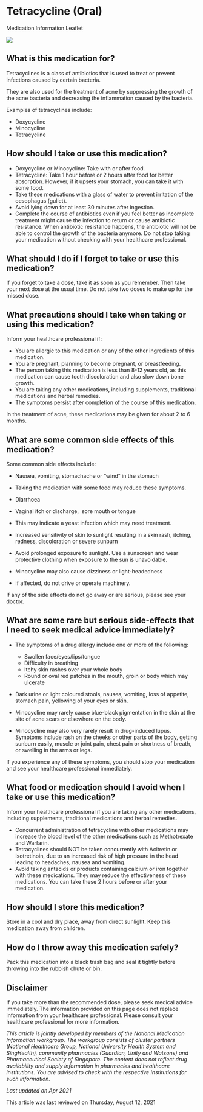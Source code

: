 # Tetracycline (Oral)

Medication Information Leaflet

![](https://ch-api.healthhub.sg/api/public/content/93efd9061c6b40f1805c717789f2b250?v=06cffd03&t=azheaderimage)

What is this medication for?
----------------------------

Tetracyclines is a class of antibiotics that is used to treat or prevent infections caused by certain bacteria.

They are also used for the treatment of acne by suppressing the growth of the acne bacteria and decreasing the inflammation caused by the bacteria.

Examples of tetracyclines include:

* Doxycycline
* Minocycline
* Tetracycline

How should I take or use this medication?
-----------------------------------------

* Doxycycline or Minocycline: Take with or after food.
* Tetracycline: Take 1 hour before or 2 hours after food for better absorption. However, if it upsets your stomach, you can take it with some food.
* Take these medications with a glass of water to prevent irritation of the oesophagus (gullet).
* Avoid lying down for at least 30 minutes after ingestion.
* Complete the course of antibiotics even if you feel better as incomplete treatment might cause the infection to return or cause antibiotic resistance. When antibiotic resistance happens, the antibiotic will not be able to control the growth of the bacteria anymore. Do not stop taking your medication without checking with your healthcare professional.

What should I do if I forget to take or use this medication?
------------------------------------------------------------

If you forget to take a dose, take it as soon as you remember. Then take your next dose at the usual time. Do not take two doses to make up for the missed dose.

What precautions should I take when taking or using this medication?
--------------------------------------------------------------------

Inform your healthcare professional if:

* You are allergic to this medication or any of the other ingredients of this medication.
* You are pregnant, planning to become pregnant, or breastfeeding.
* The person taking this medication is less than 8-12 years old, as this medication can cause tooth discoloration and also slow down bone growth.
* You are taking any other medications, including supplements, traditional medications and herbal remedies.
* The symptoms persist after completion of the course of this medication.

In the treatment of acne, these medications may be given for about 2 to 6 months.

What are some common side effects of this medication?
-----------------------------------------------------

Some common side effects include:

* Nausea, vomiting, stomachache or “wind” in the stomach

+ Taking the medication with some food may reduce these symptoms.

* Diarrhoea

* Vaginal itch or discharge,  sore mouth or tongue

+ This may indicate a yeast infection which may need treatment.

* Increased sensitivity of skin to sunlight resulting in a skin rash, itching, redness, discoloration or severe sunburn

+ Avoid prolonged exposure to sunlight. Use a sunscreen and wear protective clothing when exposure to the sun is unavoidable.

* Minocycline may also cause dizziness or light-headedness

+ If affected, do not drive or operate machinery.

If any of the side effects do not go away or are serious, please see your doctor.

What are some rare but serious side-effects that I need to seek medical advice immediately?
-------------------------------------------------------------------------------------------

* The symptoms of a drug allergy include one or more of the following:

  + Swollen face/eyes/lips/tongue
  + Difficulty in breathing
  + Itchy skin rashes over your whole body
  + Round or oval red patches in the mouth, groin or body which may ulcerate

* Dark urine or light coloured stools, nausea, vomiting, loss of appetite, stomach pain, yellowing of your eyes or skin.

* Minocycline may rarely cause blue-black pigmentation in the skin at the site of acne scars or elsewhere on the body.
* Minocycline may also very rarely result in drug-induced lupus. Symptoms include rash on the cheeks or other parts of the body, getting sunburn easily, muscle or joint pain, chest pain or shortness of breath, or swelling in the arms or legs.

If you experience any of these symptoms, you should stop your medication and see your healthcare professional immediately.

What food or medication should I avoid when I take or use this medication?
--------------------------------------------------------------------------

Inform your healthcare professional if you are taking any other medications, including supplements, traditional medications and herbal remedies.

* Concurrent administration of tetracycline with other medications may increase the blood level of the other medications such as Methotrexate and Warfarin.
* Tetracyclines should NOT be taken concurrently with Acitretin or Isotretinoin, due to an increased risk of high pressure in the head leading to headaches, nausea and vomiting.
* Avoid taking antacids or products containing calcium or iron together with these medications. They may reduce the effectiveness of these medications. You can take these 2 hours before or after your medication.

How should I store this medication?
-----------------------------------

Store in a cool and dry place, away from direct sunlight. Keep this medication away from children.

How do I throw away this medication safely?
-------------------------------------------

Pack this medication into a black trash bag and seal it tightly before throwing into the rubbish chute or bin.

Disclaimer
----------

If you take more than the recommended dose, please seek medical advice immediately. The information provided on this page does not replace information from your healthcare professional. Please consult your healthcare professional for more information.

*This article is jointly developed by members of the National Medication Information workgroup. The workgroup consists of cluster partners (National Healthcare Group, National University Health System and SingHealth), community pharmacies (Guardian, Unity and Watsons) and Pharmaceutical Society of Singapore. The content does not reflect drug availability and supply information in pharmacies and healthcare institutions. You are advised to check with the respective institutions for such information.*

*Last updated on Apr 2021*

This article was last reviewed on
Thursday, August 12, 2021